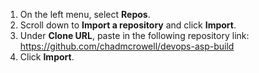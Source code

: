 1. On the left menu, select **Repos**.
2. Scroll down to **Import a repository** and click **Import**.
3. Under **Clone URL**, paste in the following repository link: https://github.com/chadmcrowell/devops-asp-build
4. Click **Import**.
